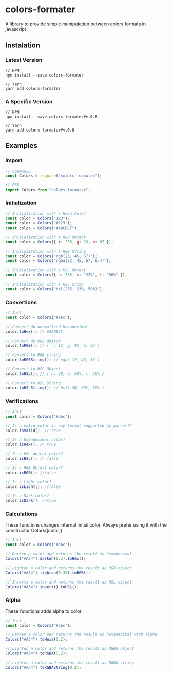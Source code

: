 ﻿# colors-formater

A library to provide simple manipulation between colors formats in javascript

## Instalation

### Latest Version

```git
// NPM
npm install --save colors-formater

// Yarn
yarn add colors-formater

```

### A Specific Version

```git
// NPM
npm install --save colors-formater#v.0.8

// Yarn
yarn add colors-formater#v.0.8

```

## Examples

### Import

```js
// CommonJS
const Colors = require("colors-formater");

// ES6
import Colors from "colors-formater";
```

### Initialization

```js
// Initialization with a Hexa Color
const color = Colors("123");
const color = Colors("#123");
const color = Colors("#ABCDEF");

// Initialization with a RGB Object
const color = Colors({ r: 255, g: 23, b: 87 });

// Initialization with a RGB String
const color = Colors("rgb(23, 45, 67)");
const color = Colors("rgba(23, 45, 67, 0.4)");

// Initialization with a HSL Object
const color = Colors({ h: 255, s: "23%", l: "50%" });

// Initialization with a HSL Sring
const color = Colors("hsl(255, 23%, 50%)");
```

### Convertions

```js
// Init
const color = Colors("#abc");

// Convert do normalized Hexadecimal
color.toHex(); // #AABBCC

// Convert do RGB Object
color.toRGB(); // { r: 12, g: 45, b: 56 }

// Convert to RGB string
color.toRGBString(); // rgb( 12, 45, 56 )

// Convert to HSL Object
color.toHSL(); // { h: 30, s: 50%, l: 50% }

// Convert to HSL String
color.toHSLString(); // hsl( 30, 50%, 50% )
```

### Verifications

```js
// Init
const color = Colors("#abc");

// Is a valid color in any format supported by parse()?
color.isValid(); // true

// Is a hexadecimal color?
color.isHex(); // true

// Is a HSL object color?
color.isHSL(); // false

// Is a RGB Object color?
color.isRGB(); //false

// Is a Light color?
color.isLight(); //false

// Is a Dark color?
color.isDark(); //true
```

### Calculations

These functions changes internal initial color. Always
prefer using it with the constructor Colors([color])

```js
// Init
const color = Colors("#abc");

// Darken a color and returns the result as hexadecimal
Colors("#A34").darken(0.2).toHex();

// Lighten a color and returns the result as RGB object
Colors("#A34").lighten(0.35).toRGB();

// Inverts a color and returns the result as HSL object
Colors("#A34").invert().toHSL();
```

### Alpha

These functions adds alpha to color

```js
// Init
const color = Colors("#abc");

// Darken a color and returns the result as hexadecimal with alpha
Colors("#A34").toHexa(0.2);

// Lighten a color and returns the result as RGBA object
Colors("#A34").toRGBA(0.2);

// Lighten a color and returns the result as RGBA string
Colors("#A34").toRGBAString(0.2);
```
